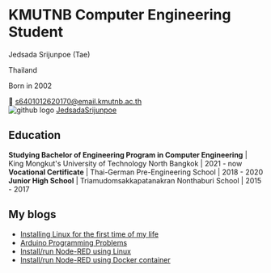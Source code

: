 # KMUTNB Computer Engineering Student

Jedsada Srijunpoe (Tae)

Thailand

Born in 2002

📧 [s6401012620170@email.kmutnb.ac.th](mailto:s6401012620170@email.kmutnb.ac.th)  
![github logo](https://raw.githubusercontent.com/ErickSimoes/email-icon/master/gh.png)  [JedsadaSrijunpoe](https://github.com/JedsadaSrijunpoe)

## Education

**Studying Bachelor of Engineering Program in Computer Engineering** | King Mongkut's University of Technology North Bangkok | 2021 - now
**Vocational Certificate** | Thai-German Pre-Engineering School | 2018 - 2020
**Junior High School** | Triamudomsakkapatanakran Nonthaburi School | 2015 - 2017

## My blogs
- [Installing Linux for the first time of my life](/blogs/install-linux.md)
- [Arduino Programming Problems](/blogs/arduino-led.md)
- [Install/run Node-RED using Linux](/blogs/node-red-linux.md)
- [Install/run Node-RED using Docker container](/blogs/node-red-docker.md)
